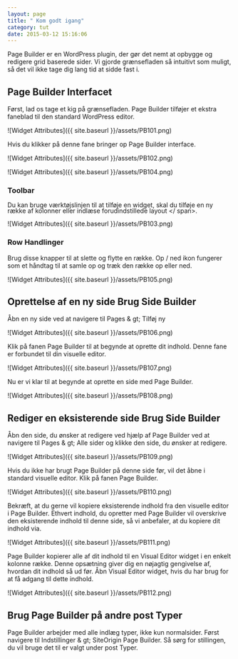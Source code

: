 ```yaml
---
layout: page
title: " Kom godt igang"
category: tut
date: 2015-03-12 15:16:06
---
```


Page Builder er en WordPress plugin, der gør det nemt at opbygge og redigere grid baserede sider. Vi gjorde grænsefladen så intuitivt som muligt, så det vil ikke tage dig lang tid at sidde fast i.

## Page Builder Interfacet

Først, lad os tage et kig på grænsefladen. Page Builder tilføjer et ekstra faneblad til den standard WordPress editor.

![Widget Attributes]({{ site.baseurl }}/assets/PB101.png)

Hvis du klikker på denne fane bringer op Page Builder interface.

![Widget Attributes]({{ site.baseurl }}/assets/PB102.png)

![Widget Attributes]({{ site.baseurl }}/assets/PB104.png)

### Toolbar

<Span style = "line-height: 13px;"> Du kan bruge værktøjslinjen til at tilføje en widget, skal du tilføje en ny række af kolonner eller indlæse forudindstillede layout </ span>.

![Widget Attributes]({{ site.baseurl }}/assets/PB103.png)

### Row Handlinger

Brug disse knapper til at slette og flytte en række. Op / ned ikon fungerer som et håndtag til at samle op og træk den række op eller ned.

![Widget Attributes]({{ site.baseurl }}/assets/PB105.png)

## Oprettelse af en ny side Brug Side Builder

Åbn en ny side ved at navigere til Pages & gt; Tilføj ny

![Widget Attributes]({{ site.baseurl }}/assets/PB106.png)

Klik på fanen Page Builder til at begynde at oprette dit indhold. Denne fane er forbundet til din visuelle editor.

![Widget Attributes]({{ site.baseurl }}/assets/PB107.png)

Nu er vi klar til at begynde at oprette en side med Page Builder.

![Widget Attributes]({{ site.baseurl }}/assets/PB108.png)

## Rediger en eksisterende side Brug Side Builder

Åbn den side, du ønsker at redigere ved hjælp af Page Builder ved at navigere til Pages & gt; Alle sider og klikke den side, du ønsker at redigere.

![Widget Attributes]({{ site.baseurl }}/assets/PB109.png)

Hvis du ikke har brugt Page Builder på denne side før, vil det åbne i standard visuelle editor. Klik på fanen Page Builder.

![Widget Attributes]({{ site.baseurl }}/assets/PB110.png)


Bekræft, at du gerne vil kopiere eksisterende indhold fra den visuelle editor i Page Builder. Ethvert indhold, du opretter med Page Builder vil overskrive den eksisterende indhold til denne side, så vi anbefaler, at du kopiere dit indhold via.

![Widget Attributes]({{ site.baseurl }}/assets/PB111.png)


Page Builder kopierer alle af dit indhold til en Visual Editor widget i en enkelt kolonne række. Denne opsætning giver dig en nøjagtig gengivelse af, hvordan dit indhold så ud før. Åbn Visual Editor widget, hvis du har brug for at få adgang til dette indhold.

![Widget Attributes]({{ site.baseurl }}/assets/PB112.png)

## Brug Page Builder på andre post Typer

Page Builder arbejder med alle indlæg typer, ikke kun normalsider. Først navigere til Indstillinger & gt; SiteOrigin Page Builder. Så sørg for stillingen, du vil bruge det til er valgt under post Typer.
